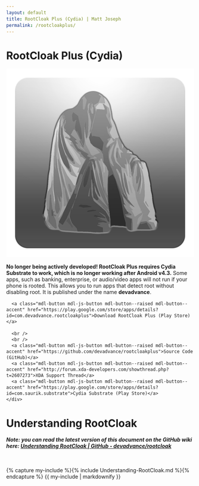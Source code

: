 ```yaml
---
layout: default
title: RootCloak Plus (Cydia) | Matt Joseph
permalink: /rootcloakplus/
---
```



<div class="section top-section materialbrown200">
  <h1 class="section-header">RootCloak Plus (Cydia)</h1>

  <div class="mdl-grid">
    <div class="mdl-cell mdl-cell--4-col">
      <img class="img-responsive-80" src="/images/RootCloakIcon.png">
    </div>
    <div class="mdl-cell mdl-cell--8-col">
      <p><b>No longer being actively developed! RootCloak Plus requires Cydia Substrate to work, which is no longer working after Android v4.3.</b> Some apps, such as banking, enterprise, or audio/video apps will not run if your phone is rooted. This allows you to run apps that detect root without disabling root. It is published under the name <b>devadvance</b>.</p>
      
      <a class="mdl-button mdl-js-button mdl-button--raised mdl-button--accent" href="https://play.google.com/store/apps/details?id=com.devadvance.rootcloakplus">Download RootCloak Plus (Play Store)</a>

      <br />
      <br />
      <a class="mdl-button mdl-js-button mdl-button--raised mdl-button--accent" href="https://github.com/devadvance/rootcloakplus">Source Code (GitHub)</a>
      <a class="mdl-button mdl-js-button mdl-button--raised mdl-button--accent" href="http://forum.xda-developers.com/showthread.php?t=2607273">XDA Support Thread</a>
      <a class="mdl-button mdl-js-button mdl-button--raised mdl-button--accent" href="https://play.google.com/store/apps/details?id=com.saurik.substrate">Cydia Substrate (Play Store)</a>
    </div>
  </div>
    
</div>

<div class="section materialbrownlightprimary">
  <h1 class="section-header">Understanding RootCloak</h1>

  <div class="mdl-grid">
    <div class="mdl-cell mdl-cell--12-col">
      <p><i><b>Note: you can read the latest version of this document on the GitHub wiki here: <a href="https://github.com/devadvance/rootcloak/wiki/Understanding-RootCloak">Understanding RootCloak | GitHub - devadvance/rootcloak</a></b></i></p>
        <br />
        <br />
{% capture my-include %}{% include Understanding-RootCloak.md %}{% endcapture %}
{{ my-include | markdownify }}
    </div>
  </div>
</div>
